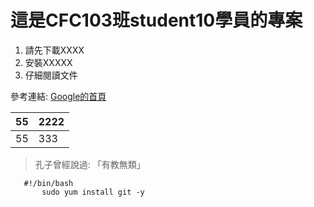 # 這是CFC103班student10學員的專案


 1. 請先下載XXXX
  2. 安裝XXXXX
   3. 仔細閱讀文件

   參考連結: [Google的首頁](https://www.google.com.tw/)



   | 55| 2222 |
   |--|--|
   | 55 |333  |



   > 孔子曾經說過: 「有教無類」


       #!/bin/bash
           sudo yum install git -y

